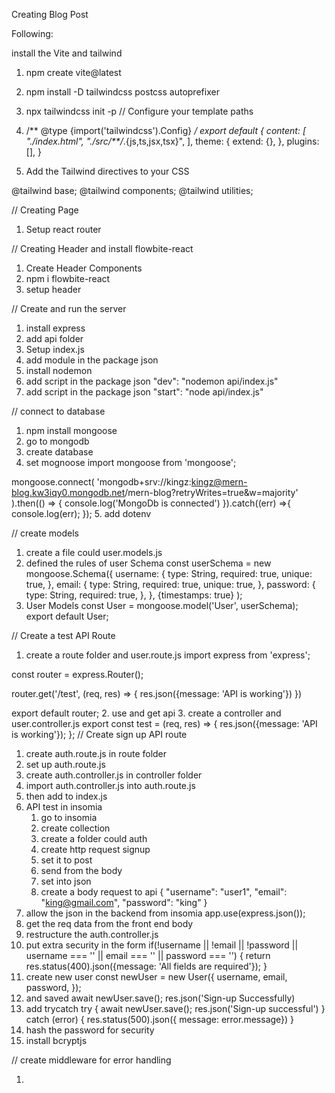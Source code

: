 Creating Blog Post

Following: 

install the Vite and tailwind

1. npm create vite@latest
2. npm install -D tailwindcss postcss autoprefixer
3. npx tailwindcss init -p
// Configure your template paths
4. /** @type {import('tailwindcss').Config} */
export default {
  content: [
    "./index.html",
    "./src/**/*.{js,ts,jsx,tsx}",
  ],
  theme: {
    extend: {},
  },
  plugins: [],
}

5. Add the Tailwind directives to your CSS

@tailwind base;
@tailwind components;
@tailwind utilities;

// Creating Page 

1. Setup react router

// Creating Header and install flowbite-react

1. Create Header Components 
2. npm i flowbite-react
3. setup header

// Create and run the server 

1. install express
2. add api folder
3. Setup index.js
4. add module in the package json
5. install nodemon
6. add script in the package json "dev": "nodemon api/index.js"
7. add script in the package json "start": "node api/index.js"

// connect to database

1. npm install mongoose
2. go to mongodb
3. create database
4. set mognoose 
  import mongoose from 'mongoose';

  mongoose.connect(
      'mongodb+srv://kingz:kingz@mern-blog.kw3iqy0.mongodb.net/mern-blog?retryWrites=true&w=majority'
      ).then(() => {
          console.log('MongoDb is connected')
      }).catch((err) =>{
          console.log(err);
      });
5. add dotenv

// create models

1. create a file could user.models.js
2. defined the rules of user Schema
   const userSchema = new mongoose.Schema({
    username: {
        type: String,
        required: true,
        unique: true,
    },
    email: {
        type: String,
        required: true,
        unique: true,
    },
    password: {
        type: String,
        required: true,
    },
  }, {timestamps: true}
  ); 
3. User Models 
   const User = mongoose.model('User', userSchema);
   export default User;

// Create a test API Route

1. create a route folder and user.route.js
   import express from 'express';

  const router = express.Router();

  router.get('/test', (req, res) => {
      res.json({message: 'API is working'})
  })

  export default router;
2. use and get api
3. create a controller and user.controller.js
   export const test = (req, res) => {
    res.json({message: 'API is working'});
   };
// Create sign up API route

1. create auth.route.js in route folder
2. set up auth.route.js
3. create auth.controller.js in controller folder
4. import auth.controller.js into auth.route.js
5. then add to index.js
6. API test in insomia 
   1. go to insomia
   2. create collection
   3. create a folder could auth
   4. create http request signup
   5. set it to post
   6. send from the body
   7. set into json
   8. create a body request to api 
      {
        "username": "user1",
        "email": "king@gmail.com",
        "password": "king"
      }
  9. allow the json in the backend from insomia
     app.use(express.json());
7. get the req data from the front end body
8. restructure the auth.controller.js
9. put extra security in the form
   if(!username || !email || !password || username === '' || email === '' || password === '') {
        return res.status(400).json({message: 'All fields are required'});
   }
10. create new user
    const newUser = new User({
        username,
        email,
        password,
    });
11. and saved 
    await newUser.save();
    res.json('Sign-up Successfully)
12. add trycatch
    try {
        await newUser.save();
        res.json('Sign-up successful')
    } catch (error) {
        res.status(500).json({ message: error.message})
    }
13. hash the password for security
14. install bcryptjs

// create middleware for error handling

1. 
      

